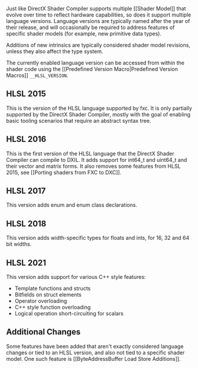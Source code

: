 Just like DirectX Shader Compiler supports multiple [[Shader Model]] that evolve over time to reflect hardware capabilities, so does it support multiple language versions. Language versions are typically named after the year of their release, and will occasionally be required to address features of specific shader models (for example, new primitive data types).

Additions of new intrinsics are typically considered shader model revisions, unless they also affect the type system.

The currently enabled language version can be accessed from within the shader code using the [[Predefined Version Macro|Predefined Version Macros]] `__HLSL_VERSION`.

## HLSL 2015

This is the version of the HLSL language supported by fxc. It is only partially supported by the DirectX Shader Compiler, mostly with the goal of enabling basic tooling scenarios that require an abstract syntax tree.

## HLSL 2016

This is the first version of the HLSL language that the DirectX Shader Compiler can compile to DXIL. It adds support for int64_t and uint64_t and their vector and matrix forms. It also removes some features from HLSL 2015, see [[Porting shaders from FXC to DXC]].

## HLSL 2017

This version adds enum and enum class declarations.

## HLSL 2018

This version adds width-specific types for floats and ints, for 16, 32 and 64 bit widths.

## HLSL 2021

This version adds support for various C++ style features:
* Template functions and structs
* Bitfields on struct elements
* Operator overloading
* C++ style function overloading
* Logical operation short-circuiting for scalars

## Additional Changes

Some features have been added that aren't exactly considered language changes or tied to an HLSL version, and also not tied to a specific shader model.  One such feature is [[ByteAddressBuffer Load Store Additions]].
